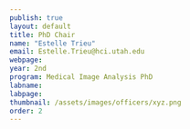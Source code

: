 ```yaml
---
publish: true
layout: default
title: PhD Chair
name: "Estelle Trieu"
email: Estelle.Trieu@hci.utah.edu
webpage:
year: 2nd
program: Medical Image Analysis PhD
labname: 
labpage:
thumbnail: /assets/images/officers/xyz.png
order: 2
---
```

